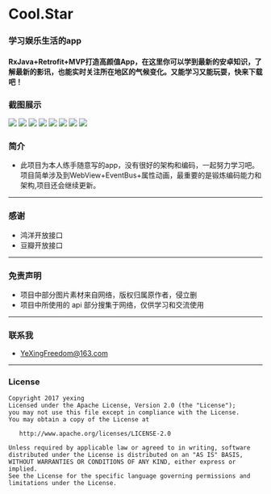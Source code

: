 # Cool.Star
### 学习娱乐生活的app
#### RxJava+Retrofit+MVP打造高颜值App，在这里你可以学到最新的安卓知识，了解最新的影讯，也能实时关注所在地区的气候变化。又能学习又能玩耍，快来下载吧！
### 截图展示
![](https://github.com/Yexingshuai/Cool.Star/blob/master/images/1.png)
![](https://github.com/Yexingshuai/Cool.Star/blob/master/images/2.png)
![](https://github.com/Yexingshuai/Cool.Star/blob/master/images/3.png)
![](https://github.com/Yexingshuai/Cool.Star/blob/master/images/4.png)
![](https://github.com/Yexingshuai/Cool.Star/blob/master/images/5.png)
![](https://github.com/Yexingshuai/Cool.Star/blob/master/images/6.png)
![](https://github.com/Yexingshuai/Cool.Star/blob/master/images/7.png)
![](https://github.com/Yexingshuai/Cool.Star/blob/master/images/8.png)
### 简介
- 此项目为本人练手随意写的app，没有很好的架构和编码，一起努力学习吧。项目简单涉及到WebView+EventBus+属性动画，最重要的是锻炼编码能力和架构,项目还会继续更新。
---
### 感谢
- 鸿洋开放接口
- 豆瓣开放接口
---
### 免责声明
- 项目中部分图片素材来自网络，版权归属原作者，侵立删
- 项目中所使用的 api 部分搜集于网络，仅供学习和交流使用
---
### 联系我
- YeXingFreedom@163.com
---
### License
    Copyright 2017 yexing
    Licensed under the Apache License, Version 2.0 (the "License");
    you may not use this file except in compliance with the License.
    You may obtain a copy of the License at

       http://www.apache.org/licenses/LICENSE-2.0

    Unless required by applicable law or agreed to in writing, software
    distributed under the License is distributed on an "AS IS" BASIS,
    WITHOUT WARRANTIES OR CONDITIONS OF ANY KIND, either express or implied.
    See the License for the specific language governing permissions and
    limitations under the License.
